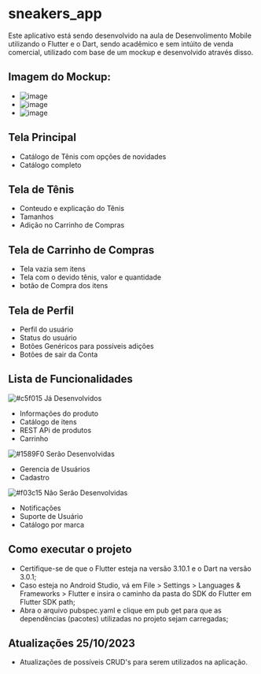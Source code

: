 # sneakers_app

Este aplicativo está sendo desenvolvido na aula de Desenvolimento Mobile utilizando o Flutter e o Dart, sendo acadêmico e sem intúito de venda comercial, utilizado com base de um mockup e desenvolvido através disso.

 ## Imagem do Mockup:
- ![image](https://github.com/ezequielshell/FlutterApp/assets/104174080/1229145f-3fca-4372-ac55-426fdabddbe5)
- ![image](https://github.com/ezequielshell/FlutterApp/assets/104174080/d26a4740-6884-4700-bb28-f2c7e1bbfd03)
- ![image](https://github.com/ezequielshell/FlutterApp/assets/104174080/002d3cd3-fc6e-4b62-a39b-8b68fe257ea5)





## Tela Principal
- Catálogo de Tênis com opções de novidades
- Catálogo completo

## Tela de Tênis
- Conteudo e explicação do Tênis
- Tamanhos
- Adição no Carrinho de Compras

## Tela de Carrinho de Compras
- Tela vazia sem itens
- Tela com o devido tênis, valor e quantidade
- botão de Compra dos itens

## Tela de Perfil
- Perfil do usuário
- Status do usuário
- Botões Genéricos para possíveis adições
- Botões de sair da Conta

## Lista de Funcionalidades

![#c5f015](https://placehold.co/15x15/c5f015/c5f015.png) Já Desenvolvidos
- Informações do produto
- Catálogo de itens
- REST APi de produtos
- Carrinho
  
  
![#1589F0](https://placehold.co/15x15/1589F0/1589F0.png) Serão Desenvolvidas
-  Gerencia de Usuários
-  Cadastro
  

![#f03c15](https://placehold.co/15x15/f03c15/f03c15.png) Não Serão Desenvolvidas
- Notificações
- Suporte de Usuário
- Catálogo por marca
  

## Como executar o projeto
- Certifique-se de que o Flutter esteja na versão 3.10.1 e o Dart na versão 3.0.1;
- Caso esteja no Android Studio, vá em File > Settings > Languages & Frameworks > Flutter e insira o caminho da pasta do SDK do Flutter em Flutter SDK path;
- Abra o arquivo pubspec.yaml e clique em pub get para que as dependências (pacotes) utilizadas no projeto sejam carregadas;

## Atualizações 25/10/2023
- Atualizações de possíveis CRUD's para serem utilizados na aplicação.
